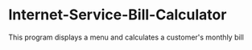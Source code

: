 # Internet-Service-Bill-Calculator
This program displays a menu and calculates a customer's monthly bill

